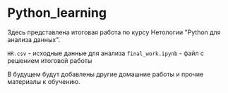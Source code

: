 # Python_learning
Здесь представлена итоговая работа по курсу Нетологии "Python для анализа данных".

`HR.csv` - исходные данные для анализа
`final_work.ipynb` - файл с решением итоговой работы

В будущем будут добавлены другие домашние работы и прочие материалы к обучению.

